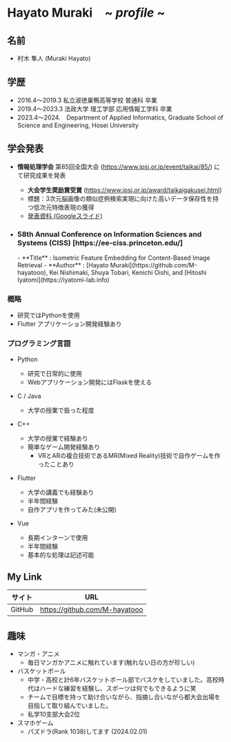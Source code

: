 <!--
**** is a ✨ _special_ ✨ repository because its `README.md` (this file) appears on your GitHub profile.

Here are some ideas to get you started:

- 🔭 I’m currently working on ...
- 🌱 I’m currently learning ...
- 👯 I’m looking to collaborate on ...
- 🤔 I’m looking for help with ...
- 💬 Ask me about ...
- 📫 How to reach me: ...
- 😄 Pronouns: ...
- ⚡ Fun fact: ...
-->

# Hayato Muraki　~ _profile_ ~
## 名前
- 村木 隼人 (Muraki Hayato)

## 学歴
 - 2016.4～2019.3 私立淑徳巣鴨高等学校 普通科 卒業
 - 2019.4～2023.3 法政大学 理工学部 応用情報工学科 卒業
 - 2023.4～2024.　Department of Applied Informatics, Graduate School of Science and Engineering, Hosei University

## 学会発表
- **情報処理学会** 第85回全国大会 (https://www.ipsj.or.jp/event/taikai/85/) にて研究成果を発表
  - **大会学生奨励賞受賞** (https://www.ipsj.or.jp/award/taikaigakusei.html)
  - 標題：3次元脳画像の類似症例検索実現に向けた高いデータ保存性を持つ低次元特徴表現の獲得
  - [発表資料 (Googleスライド) ](https://docs.google.com/presentation/d/1wsYyl48yeAqdhn1Iu3QhayfB5NuBlttl0wLE5TTg8Gk/edit?usp=sharing)
    
 - <h3>58th Annual Conference on Information Sciences and Systems (CISS) [https://ee-ciss.princeton.edu/]</h3> 
   - **Title** : Isometric Feature Embedding for Content-Based Image Retrieval
   - **Author** : [Hayato Muraki](https://github.com/M-hayatooo), Kei Nishimaki, Shuya Tobari, Kenichi Oishi, and [Hitoshi Iyatomi](https://iyatomi-lab.info) <br>


### 概略
- 研究ではPythonを使用
- Flutter アプリケーション開発経験あり
 
### プログラミング言語
- Python
  - 研究で日常的に使用
  - Webアプリケーション開発にはFlaskを使える
  
- C / Java
    - 大学の授業で扱った程度

- C++ 
  - 大学の授業で経験あり
  - 簡単なゲーム開発経験あり
    - VRとARの複合技術であるMR(Mixed Reality)技術で自作ゲームを作ったことあり     

- Flutter
    - 大学の講義でも経験あり
    - 半年間経験
    - 自作アプリを作ってみた(未公開)

- Vue
    - 長期インターンで使用
    - 半年間経験
    - 基本的な処理は記述可能
    


## My Link
| サイト| URL | 
| -------- | -------- | 
| GitHub     | https://github.com/M-hayatooo     | 


## 趣味
- マンガ・アニメ
  - 毎日マンガかアニメに触れています(触れない日の方が珍しい)
- バスケットボール
  - 中学・高校と計6年バスケットボール部でバスケをしていました。高校時代はハードな練習を経験し、スポーツは何でもできるように笑
  - チームで目標を持って助け合いながら、指摘し合いながら都大会出場を目指して取り組んでいました。
  - 私学10支部大会2位
- スマホゲーム
  - パズドラ(Rank 1038)してます (2024.02.01)
